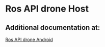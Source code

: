 # Ros API drone Host
## Additional documentation at:
[Ros API drone Android](https://github.com/ruizvitor/RosAPIdroneAndroid)
